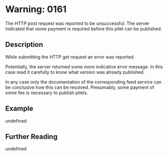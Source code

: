 # Warning: 0161

The HTTP post request was reported to be unsuccessful. The server indicated
that some payment is required before this pilet can be published.

## Description

While submitting the HTTP get request an error was reported.

Potentially, the server returned some more indicative error message. In this
case read it carefully to know what version was already published.

In any case only the documentation of the corresponding feed service can be
conclusive how this can be resolved. Presumably, some payment of some fee
is necessary to publish pilets.

## Example

undefined

## Further Reading

undefined
